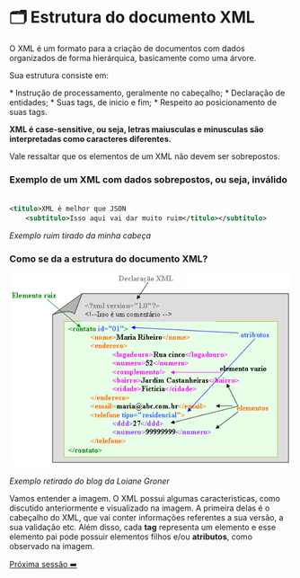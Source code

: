 <h1>🗂 Estrutura do documento XML</h1>

<p>O XML é um formato para a criação de documentos com dados organizados de forma hierárquica, basicamente como uma árvore.</p>
<p>Sua estrutura consiste em:</p>
* Instrução de processamento, geralmente no cabeçalho;
* Declaração de entidades;
* Suas tags, de inicio e fim;
* Respeito ao posicionamento de suas tags.

**XML é case-sensitive, ou seja, letras maiusculas e minusculas são interpretadas como caracteres diferentes.**

<p>Vale ressaltar que os elementos de um XML não devem ser sobrepostos.</p>

<h3>Exemplo de um XML com dados sobrepostos, ou seja, inválido</h3>

~~~~xml

<titulo>XML é melhor que JSON
    <subtitulo>Isso aqui vai dar muito ruim</titulo></subtitulo>
~~~~

*Exemplo ruim tirado da minha cabeça*

<h3>Como se da a estrutura do documento XML?</h3>

![Imagem demosntrando como é a estrutura do documento XML](img/imagem1.png)

*Exemplo retirado do blog da Loiane Groner*

Vamos entender a imagem. O XML possui algumas caracteristicas, como discutido anteriormente e visualizado na imagem. A primeira delas é o cabeçalho do XML, que vai conter informações referentes a sua versão, a sua validação etc. Além disso, cada **tag** representa um elemento e esse elemento pai pode possuir elementos filhos e/ou **atributos**, como observado na imagem.


[Próxima sessão ➡️](dtd.md)
